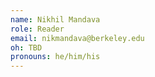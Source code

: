 ```yaml
---
name: Nikhil Mandava
role: Reader
email: nikmandava@berkeley.edu
oh: TBD
pronouns: he/him/his
---
```

